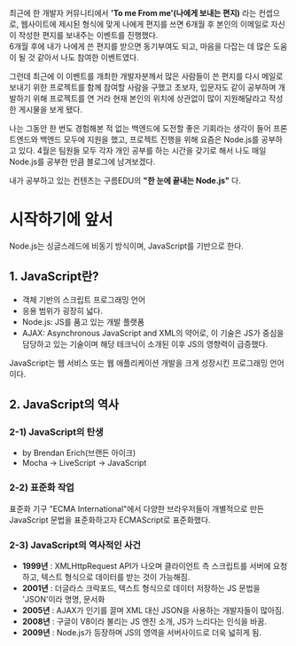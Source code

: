최근에 한 개발자 커뮤니티에서 **'To me From me'(나에게 보내는 편지)** 라는 컨셉으로, 웹사이트에 제시된 형식에 맞게 나에게 편지를 쓰면 
6개월 후 본인의 이메일로 자신이 작성한 편지를 보내주는 이벤트를 진행했다.  
6개월 후에 내가 나에게 쓴 편지를 받으면 동기부여도 되고, 마음을 다잡는 데 많은 도움이 될 것 같아서 나도 참여한 이벤트였다.  
  
그런데 최근에 이 이벤트를 개최한 개발자분께서 많은 사람들이 쓴 편지를 다시 메일로 보내기 위한 프로젝트를 함께 참여할 사람을 구했고
초보자, 입문자도 같이 공부하며 개발하기 위해 프로젝트를 연 거라 현재 본인의 위치에 상관없이 많이 지원해달라고 작성한 게시물을 보게 됐다.

나는 그동안 한 번도 경험해본 적 없는 백엔드에 도전할 좋은 기회라는 생각이 들어 프론트엔드와 백엔드 모두에 지원을 했고, 
프로젝트 진행을 위해 요즘은 Node.js를 공부하고 있다. 4월은 팀원들 모두 각자 개인 공부를 하는 시간을 갖기로 해서 
나도 매일 Node.js를 공부한 만큼 블로그에 남겨보겠다.

내가 공부하고 있는 컨텐츠는 구름EDU의 **"한 눈에 끝내는 Node.js"** 다.


# 시작하기에 앞서
Node.js는 싱글스레드에 비동기 방식이며, JavaScript를 기반으로 한다.

## 1. JavaScript란?
- 객체 기반의 스크립트 프로그래밍 언어
- 응용 범위가 굉장히 넓다.
- Node.js: JS를 품고 있는 개발 플랫폼
- AJAX: Asynchronous JavaScript and XML의 약어로, 이 기술은 JS가 중심을 담당하고 있는 기술이며 해당 테크닉이 소개된 이후 JS의 영향력이 급증했다.
  
JavaScript는 웹 서비스 또는 웹 애플리케이션 개발을 크게 성장시킨 프로그래밍 언어이다.
  
## 2. JavaScript의 역사
### 2-1) JavaScript의 탄생
- by Brendan Erich(브랜든 아이크)
- Mocha -> LiveScript -> JavaScript

### 2-2) 표준화 작업
표준화 기구 "ECMA International"에서 다양한 브라우저들이 개별적으로 만든 JavaScript 문법을 표준화하고자 ECMAScript로 표준화했다.

### 2-3) JavaScript의 역사적인 사건
- **1999년** : XMLHttpRequest API가 나오며 클라이언트 측 스크립트를 서버에 요청하고, 텍스트 형식으로 데이터를 받는 것이 가능해짐.  
- **2001년** : 더글라스 크락포드, 텍스트 형식으로 데이터 저장하는 JS 문법을 'JSON'이라 명명, 문서화  
- **2005년** : AJAX가 인기를 끌며 XML 대신 JSON을 사용하는 개발자들이 많아짐.  
- **2008년** : 구글이 V8이라 불리는 JS 엔진 소개, JS가 느리다는 인식을 바꿈.  
- **2009년** : Node.js가 등장하며 JS의 영역을 서버사이드로 더욱 넓히게 됨.  
